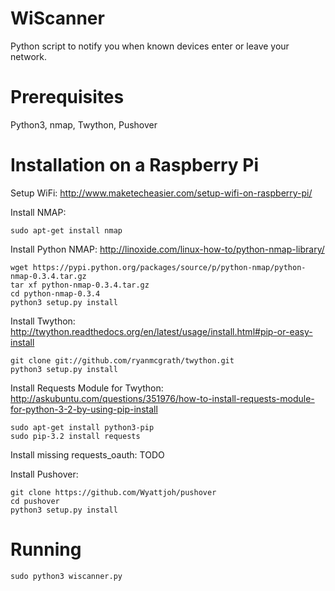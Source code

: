 WiScanner
=========

Python script to notify you when known devices enter or leave your network.

Prerequisites
=============

Python3, nmap, Twython, Pushover

Installation on a Raspberry Pi
==============================

Setup WiFi:
http://www.maketecheasier.com/setup-wifi-on-raspberry-pi/

Install NMAP:

    sudo apt-get install nmap

Install Python NMAP:
http://linoxide.com/linux-how-to/python-nmap-library/

    wget https://pypi.python.org/packages/source/p/python-nmap/python-nmap-0.3.4.tar.gz
    tar xf python-nmap-0.3.4.tar.gz
    cd python-nmap-0.3.4
    python3 setup.py install

Install Twython:
http://twython.readthedocs.org/en/latest/usage/install.html#pip-or-easy-install

    git clone git://github.com/ryanmcgrath/twython.git
    python3 setup.py install

Install Requests Module for Twython:
http://askubuntu.com/questions/351976/how-to-install-requests-module-for-python-3-2-by-using-pip-install

    sudo apt-get install python3-pip
    sudo pip-3.2 install requests

Install missing requests_oauth:
TODO

Install Pushover:

    git clone https://github.com/Wyattjoh/pushover
    cd pushover
    python3 setup.py install

Running
=======

    sudo python3 wiscanner.py

